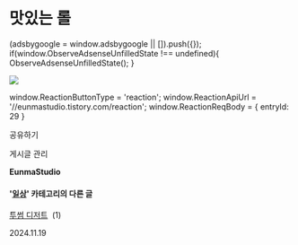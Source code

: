 
# 맛있는 롤

(adsbygoogle = window.adsbygoogle || \[\]).push({}); if(window.ObserveAdsenseUnfilledState !== undefined){ ObserveAdsenseUnfilledState(); }

![](https://blog.kakaocdn.net/dn/cfUJtf/btsKNYpa7Tc/upWz2WiM8klr9kOSlByKK0/img.jpg)

window.ReactionButtonType = 'reaction'; window.ReactionApiUrl = '//eunmastudio.tistory.com/reaction'; window.ReactionReqBody = { entryId: 29 }

공유하기

게시글 관리

**EunmaStudio**

#### '[일상](/category/%EC%9D%BC%EC%83%81)' 카테고리의 다른 글

[투썸 디저트](/30)  (1)

2024.11.19
            